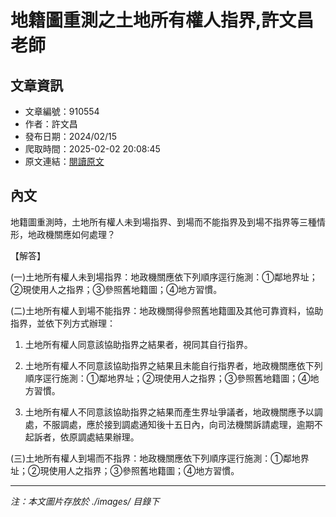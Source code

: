 # 地籍圖重測之土地所有權人指界,許文昌老師

## 文章資訊
- 文章編號：910554
- 作者：許文昌
- 發布日期：2024/02/15
- 爬取時間：2025-02-02 20:08:45
- 原文連結：[閱讀原文](https://real-estate.get.com.tw/Columns/detail.aspx?no=910554)

## 內文
地籍圖重測時，土地所有權人未到場指界、到場而不能指界及到場不指界等三種情形，地政機關應如何處理？

【解答】

(一)土地所有權人未到場指界：地政機關應依下列順序逕行施測：①鄰地界址；②現使用人之指界；③參照舊地籍圖；④地方習慣。

(二)土地所有權人到場不能指界：地政機關得參照舊地籍圖及其他可靠資料，協助指界，並依下列方式辦理：

1. 土地所有權人同意該協助指界之結果者，視同其自行指界。

2. 土地所有權人不同意該協助指界之結果且未能自行指界者，地政機關應依下列順序逕行施測：①鄰地界址；②現使用人之指界；③參照舊地籍圖；④地方習慣。

3. 土地所有權人不同意該協助指界之結果而產生界址爭議者，地政機關應予以調處，不服調處，應於接到調處通知後十五日內，向司法機關訴請處理，逾期不起訴者，依原調處結果辦理。

(三)土地所有權人到場而不指界：地政機關應依下列順序逕行施測：①鄰地界址；②現使用人之指界；③參照舊地籍圖；④地方習慣。

---
*注：本文圖片存放於 ./images/ 目錄下*
